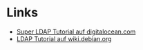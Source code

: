 # Links

* [Super LDAP Tutorial auf digitalocean.com][digitalocean-ldap-tutorial]
* [LDAP Tutorial auf wiki.debian.org][debian-wiki-openldap-setup]


[debian-wiki-openldap-setup]: https://wiki.debian.org/LDAP/OpenLDAPSetup
[digitalocean-ldap-tutorial]: https://www.digitalocean.com/community/tutorials/how-to-use-ldif-files-to-make-changes-to-an-openldap-system
